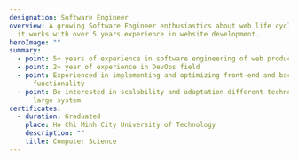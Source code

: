 ```yaml
---
designation: Software Engineer
overview: A growing Software Engineer enthusiastics about web life cycle and how
  it works with over 5 years experience in website development.
heroImage: ""
summary:
  - point: 5+ years of experience in software engineering of web products
  - point: 2+ year of experience in DevOps field
  - point: Experienced in implementing and optimizing front-end and back-end
      functionality
  - point: Be interested in scalability and adaptation different technologies in a
      large system
certificates:
  - duration: Graduated
    place: Ho Chi Minh City University of Technology
    description: ""
    title: Computer Science
---
```

